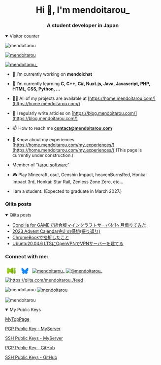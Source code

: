 <h1 align="center">Hi 👋, I'm mendoitarou_</h1>
<h3 align="center">A student developer in Japan</h3>

<details open>
<summary>Visitor counter</summary>

![mendoitarou](https://count.getloli.com/get/@mendoitarou?theme=rule34)

</details>

<p align="left"> <a href="https://github.com/ryo-ma/github-profile-trophy"><img src="https://github-profile-trophy.vercel.app/?username=mendoitarou" alt="mendoitarou" /></a> </p>

<p align="left"> <a href="https://twitter.com/mendoitarou_" target="blank"><img src="https://img.shields.io/twitter/follow/mendoitarou_?logo=twitter&style=for-the-badge" alt="mendoitarou_" /></a> </p>

- 🔭 I’m currently working on **mendoichat**

- 🌱 I’m currently learning **C, C++, C#, Nuxt.js, Java, Javascript, PHP, HTML, CSS, Python, ...**

- 👨‍💻 All of my projects are available at [https://home.mendoitarou.com/](https://home.mendoitarou.com/)

- 📝 I regularly write articles on [https://blog.mendoitarou.com/](https://blog.mendoitarou.com/)

- 📫 How to reach me **contact@mendoitarou.com**

- 📄 Know about my experiences [https://home.mendoitarou.com/my_experiences/](https://home.mendoitarou.com/my_experiences/) (This page is currently under construction.)

- Member of "[tarou software](https://github.com/tarou-software)"

- 🎮 Play Minecraft, osu!, Genshin Impact, heavenBurnsRed, Honkai Impact 3rd, Honkai: Star Rail, Zenless Zone Zero, etc...

- I am a student. (Expected to graduate in March 2027.)

### Qiita posts
<details open>
<summary>Qiita posts</summary>

<!-- BLOG-POST-LIST:START -->
- [ConoHa for GAMEで統合版マインクラフトサーバを1ヶ月借りてみた](https://qiita.com/mendoitarou_/items/d0f478fa3841c45a0b56)
- [2023 Advent Calendar完走の感想&lpar;振り返り&rpar;](https://qiita.com/mendoitarou_/items/1aaa112ce5c37be9f343)
- [ChromeBookで挫折したこと](https://qiita.com/mendoitarou_/items/0c81b98501b93e39aa42)
- [Ubuntu20.04.6 LTSにOpenVPNでVPNサーバーを建てる](https://qiita.com/mendoitarou_/items/c22d5f5b3b8e36b6087b)
<!-- BLOG-POST-LIST:END -->

</details>

<h3 align="left">Connect with me:</h3>
<p align="left">
<a href="https://misskey.io/@mendoitarou_" target="blank"><img align="center" src="https://raw.githubusercontent.com/mendoitarou/mendoitarou/refs/heads/main/assets/misskey_icon.png" alt="@mendoitarou_@misskey.io" height="40" width="40" /></a>
<a href="https://bsky.app/profile/mendoitarou.com" target="blank"><img align="center" src="https://raw.githubusercontent.com/mendoitarou/mendoitarou/refs/heads/main/assets/Bluesky_icon.png" alt="@mendoitarou.com" height="40" width="40" /></a>
<a href="https://twitter.com/mendoitarou_" target="blank"><img align="center" src="https://raw.githubusercontent.com/rahuldkjain/github-profile-readme-generator/master/src/images/icons/Social/twitter.svg" alt="mendoitarou_" height="30" width="40" /></a>
<a href="https://www.youtube.com/@mendoitarou_" target="blank"><img align="center" src="https://raw.githubusercontent.com/rahuldkjain/github-profile-readme-generator/master/src/images/icons/Social/youtube.svg" alt="@mendoitarou_" height="30" width="40" /></a>
<a href="https://qiita.com/mendoitarou_/feed" target="blank"><img align="center" src="https://raw.githubusercontent.com/rahuldkjain/github-profile-readme-generator/master/src/images/icons/Social/rss.svg" alt="https://qiita.com/mendoitarou_/feed" height="30" width="40" /></a>
</p>

<p><img align="left" src="https://github-readme-stats.vercel.app/api/top-langs?username=mendoitarou&show_icons=true&theme=dark&locale=en&layout=compact" alt="mendoitarou" /></p>

<p>&nbsp;<img align="center" src="https://github-readme-stats.vercel.app/api?username=mendoitarou&show_icons=true&theme=dark&locale=en" alt="mendoitarou" /></p>

<p><img align="center" src="https://github-readme-streak-stats.herokuapp.com/?user=mendoitarou&theme=dark" alt="mendoitarou" /></p>

<details open>
<summary>My Public Keys</summary>
  
  [MyTopPage](https://mendoitarou.com/)
  
  [PGP Public Key - MyServer](https://files.mendoitarou.com/Public/Public_Key/key.pem)
  
  [SSH Public Keys - MyServer](https://files.mendoitarou.com/Public/Public_Key/ssh_public_key.pub)
  
  [PGP Public Key - GitHub](https://github.com/mendoitarou/mendoitarou/blob/main/PGP_Public_Key.pem)
  
  [SSH Public Keys - GitHub](https://github.com/mendoitarou/mendoitarou/blob/main/SSH_Public_Key.pub)
  
</details>
